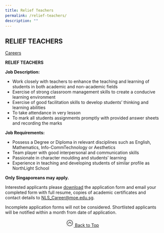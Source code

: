 ```yaml
---
title: Relief Teachers
permalink: /relief-teachers/
description: ""
---
```

## RELIEF TEACHERS

[Careers](/careers/careers/)

**RELIEF TEACHERS**

**Job Description:**

*   Work closely with teachers to enhance the teaching and learning of students in both academic and non-academic fields
*   Exercise of strong classroom management skills to create a conducive learning environment
*   Exercise of good facilitation skills to develop students’ thinking and learning abilities
*   To take attendance in very lesson
*   To mark all students assignments promptly with provided answer sheets and recording the marks

**Job Requirements:**

*   Possess a Degree or Diploma in relevant disciplines such as English, Mathematics, Info-CommTechnology or Aesthetics
*   Team player with good interpersonal and communication skills
*   Passionate in character moulding and students’ learning
*   Experience in teaching and developing students of similar profile as NorthLight School

**Only Singaporeans may apply.**

Interested applicants please [download](https://www.nls.edu.sg/qql/slot/u194/Relief/Relief%20Teachers/Form_R2_NLS_Job_Application_Form_12_Jan_2015.docx) the application form and email your completed form with full resume, copies of academic certificates and contact details to [NLS\_Career@moe.edu.sg](mailto:NLS_Career@moe.edu.sg).

Incomplete application forms will not be considered. Shortlisted applicants will be notified within a month from date of application.

<p align="center"><a href="#"><img src="/images/arrow-up.jpg" style="width:25px; display:inline"/> Back to Top </a> </p>
